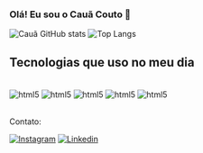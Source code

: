 
### Olá! Eu sou o Cauã Couto 👋

![Cauã GitHub stats](https://github-readme-stats.vercel.app/api?username=ccoutob&show_icons=true&theme=highcontrast)
![Top Langs](https://github-readme-stats.vercel.app/api/top-langs/?username=ccoutob&layout=compact)

## Tecnologias que uso no meu dia

<div syle="display: inline_block"><br/>
    <img align="center" alt="html5" src="https://img.shields.io/badge/Python-3776AB?style=for-the-badge&logo=python&logoColor=white">
    <img align="center" alt="html5" src="https://img.shields.io/badge/MySQL-00000F?style=for-the-badge&logo=mysql&logoColor=white">
    <img align="center" alt="html5" src="https://img.shields.io/badge/Java-ED8B00?style=for-the-badge&logo=openjdk&logoColor=white">
    <img align="center" alt="html5" src="https://img.shields.io/badge/HTML5-E34F26?style=for-the-badge&logo=html5&logoColor=white">
    <img align="center" alt="html5" src="https://img.shields.io/badge/CSS3-1572B6?style=for-the-badge&logo=css3&logoColor=white">
</div><br>


Contato:

[![Instagram](https://img.shields.io/badge/Instagram-E4405F?style=for-the-badge&logo=instagram&logoColor=white
)](https://www.instagram.com/imisstheoldc/)
[![Linkedin](https://img.shields.io/badge/LinkedIn-0077B5?style=for-the-badge&logo=linkedin&logoColor=white
)](https://www.linkedin.com/in/cauã-couto-741041274/)

